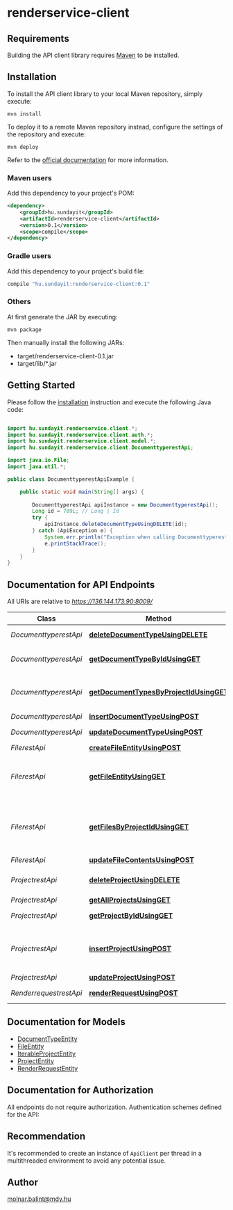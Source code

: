 # renderservice-client

## Requirements

Building the API client library requires [Maven](https://maven.apache.org/) to be installed.

## Installation

To install the API client library to your local Maven repository, simply execute:

```shell
mvn install
```

To deploy it to a remote Maven repository instead, configure the settings of the repository and execute:

```shell
mvn deploy
```

Refer to the [official documentation](https://maven.apache.org/plugins/maven-deploy-plugin/usage.html) for more information.

### Maven users

Add this dependency to your project's POM:

```xml
<dependency>
    <groupId>hu.sundayit</groupId>
    <artifactId>renderservice-client</artifactId>
    <version>0.1</version>
    <scope>compile</scope>
</dependency>
```

### Gradle users

Add this dependency to your project's build file:

```groovy
compile "hu.sundayit:renderservice-client:0.1"
```

### Others

At first generate the JAR by executing:

    mvn package

Then manually install the following JARs:

* target/renderservice-client-0.1.jar
* target/lib/*.jar

## Getting Started

Please follow the [installation](#installation) instruction and execute the following Java code:

```java

import hu.sundayit.renderservice.client.*;
import hu.sundayit.renderservice.client.auth.*;
import hu.sundayit.renderservice.client.model.*;
import hu.sundayit.renderservice.client.DocumenttyperestApi;

import java.io.File;
import java.util.*;

public class DocumenttyperestApiExample {

    public static void main(String[] args) {
        
        DocumenttyperestApi apiInstance = new DocumenttyperestApi();
        Long id = 789L; // Long | Id
        try {
            apiInstance.deleteDocumentTypeUsingDELETE(id);
        } catch (ApiException e) {
            System.err.println("Exception when calling DocumenttyperestApi#deleteDocumentTypeUsingDELETE");
            e.printStackTrace();
        }
    }
}

```

## Documentation for API Endpoints

All URIs are relative to *https://136.144.173.90:8009/*

Class | Method | HTTP request | Description
------------ | ------------- | ------------- | -------------
*DocumenttyperestApi* | [**deleteDocumentTypeUsingDELETE**](docs/DocumenttyperestApi.md#deleteDocumentTypeUsingDELETE) | **DELETE** /document_type/delete/{Id} | Deletes a document type
*DocumenttyperestApi* | [**getDocumentTypeByIdUsingGET**](docs/DocumenttyperestApi.md#getDocumentTypeByIdUsingGET) | **GET** /document_type/{Id} | Returns the document type entity by the ID
*DocumenttyperestApi* | [**getDocumentTypesByProjectIdUsingGET**](docs/DocumenttyperestApi.md#getDocumentTypesByProjectIdUsingGET) | **GET** /document_type/project_id/{projectEntityId} | Returns a list of document type entities by their project id
*DocumenttyperestApi* | [**insertDocumentTypeUsingPOST**](docs/DocumenttyperestApi.md#insertDocumentTypeUsingPOST) | **POST** /document_type/create | insertDocumentType
*DocumenttyperestApi* | [**updateDocumentTypeUsingPOST**](docs/DocumenttyperestApi.md#updateDocumentTypeUsingPOST) | **POST** /document_type/update/{Id} | Updates an existing document type
*FilerestApi* | [**createFileEntityUsingPOST**](docs/FilerestApi.md#createFileEntityUsingPOST) | **POST** /file/create | Creates a file
*FilerestApi* | [**getFileEntityUsingGET**](docs/FilerestApi.md#getFileEntityUsingGET) | **GET** /file/get/{Id} | Gets a file eneity, its metadata read from the database and its contents read from the file storage
*FilerestApi* | [**getFilesByProjectIdUsingGET**](docs/FilerestApi.md#getFilesByProjectIdUsingGET) | **GET** /file/getbyproject/{projectId} | Gets all file entities by a project. Note, that this operation only queries the database, and not the file contents.
*FilerestApi* | [**updateFileContentsUsingPOST**](docs/FilerestApi.md#updateFileContentsUsingPOST) | **POST** /file/update | Updates a file
*ProjectrestApi* | [**deleteProjectUsingDELETE**](docs/ProjectrestApi.md#deleteProjectUsingDELETE) | **DELETE** /project/delete/{Id} | Deletes a project, its document types, and its files.
*ProjectrestApi* | [**getAllProjectsUsingGET**](docs/ProjectrestApi.md#getAllProjectsUsingGET) | **GET** /project/all | Returns all projects
*ProjectrestApi* | [**getProjectByIdUsingGET**](docs/ProjectrestApi.md#getProjectByIdUsingGET) | **GET** /project/{Id} | Gets a project by its ID
*ProjectrestApi* | [**insertProjectUsingPOST**](docs/ProjectrestApi.md#insertProjectUsingPOST) | **POST** /project/create | Creates a new project. The ID does not need to be filled, as it is generated automatically
*ProjectrestApi* | [**updateProjectUsingPOST**](docs/ProjectrestApi.md#updateProjectUsingPOST) | **POST** /project/update/{Id} | Updates a project.
*RenderrequestrestApi* | [**renderRequestUsingPOST**](docs/RenderrequestrestApi.md#renderRequestUsingPOST) | **POST** /render | Handles a render request and returns


## Documentation for Models

 - [DocumentTypeEntity](docs/DocumentTypeEntity.md)
 - [FileEntity](docs/FileEntity.md)
 - [IterableProjectEntity](docs/IterableProjectEntity.md)
 - [ProjectEntity](docs/ProjectEntity.md)
 - [RenderRequestEntity](docs/RenderRequestEntity.md)


## Documentation for Authorization

All endpoints do not require authorization.
Authentication schemes defined for the API:

## Recommendation

It's recommended to create an instance of `ApiClient` per thread in a multithreaded environment to avoid any potential issue.

## Author

molnar.balint@mdy.hu

